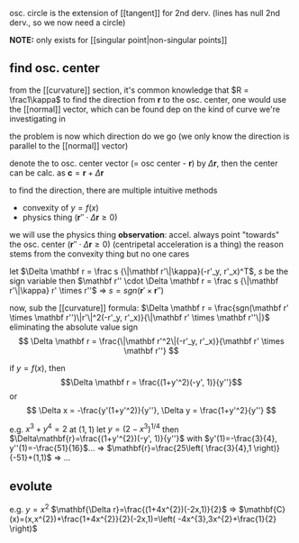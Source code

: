 osc. circle is the extension of [[tangent]] for 2nd derv. (lines has null 2nd derv., so we now need a circle)

**NOTE:** only exists for [[singular point|non-singular points]]

## find osc. center
from the [[curvature]] section, it's common knowledge that $R = \frac1\kappa$
to find the direction from $\mathbf r$ to the osc. center, one would use the [[normal]] vector, which can be found dep on the kind of curve we're investigating in

the problem is now which direction do we go (we only know the direction is parallel to the [[normal]] vector)

denote the to osc. center vector (= osc center - $\mathbf r$) by $\Delta \mathbf r$, then the center can be calc. as $\mathbf c = \mathbf r + \Delta \mathbf r$

to find the direction, there are multiple intuitive methods
- convexity of $y=f(x)$
- physics thing ($\mathbf r'' \cdot \Delta \mathbf r \ge 0$)

we will use the physics thing
**observation**: accel. always point "towards" the osc. center ($\mathbf r'' \cdot \Delta \mathbf r \ge 0$) (centripetal acceleration is a thing)
the reason stems from the convexity thing but no one cares

let $\Delta \mathbf r = \frac s {\|\mathbf r'\|\kappa}(-r'_y, r'_x)^T$, $s$ be the sign variable
then $\mathbf r'' \cdot \Delta \mathbf r = \frac s {\|\mathbf r'\|\kappa} r' \times r''$ => $s = sgn(\mathbf r' \times \mathbf r'')$

now, sub the [[curvature]] formula: $\Delta \mathbf r = \frac{sgn(\mathbf r' \times \mathbf r'')\|r'\|^2(-r'_y, r'_x)}{\|\mathbf r' \times \mathbf r''\|}$
eliminating the absolute value sign
$$
\Delta \mathbf r = \frac{\|\mathbf r'^2\|(-r'_y, r'_x)}{\mathbf r' \times \mathbf r''}
$$

if $y=f(x)$, then 
$$\Delta \mathbf r = \frac{(1+y'^2)(-y', 1)}{y''}$$
or
$$
\Delta x = -\frac{y'(1+y'^2)}{y''}, \Delta y = \frac{1+y'^2}{y''}
$$

e.g. $x^{3}+y^{4}=2$ at $(1,1)$
let $y=(2-x^{3})^{1/4}$ then $\Delta\mathbf{r}=\frac{(1+y'^{2})(-y', 1)}{y''}$
with $y'(1)=-\frac{3}{4}, y''(1)=-\frac{51}{16}$... => $\mathbf{r}=\frac{25\left( \frac{3}{4},1 \right)}{-51}+(1,1)$ => ...




## evolute

e.g. $y=x^{2}$
$\mathbf{\Delta r}=\frac{(1+4x^{2})(-2x,1)}{2}$ => $\mathbf{C}(x)=(x,x^{2})+\frac{1+4x^{2}}{2}(-2x,1)=\left( -4x^{3},3x^{2}+\frac{1}{2} \right)$